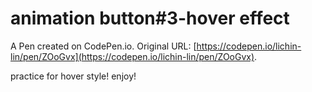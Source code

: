 # animation button#3-hover effect

A Pen created on CodePen.io. Original URL: [https://codepen.io/lichin-lin/pen/ZOoGvx](https://codepen.io/lichin-lin/pen/ZOoGvx).

practice for hover style! enjoy!